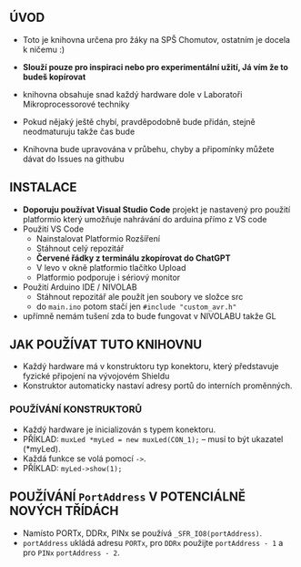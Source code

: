 ## ÚVOD
- Toto je knihovna určena pro žáky na SPŠ Chomutov, ostatním je docela k ničemu :)
- __Slouží pouze pro inspiraci nebo pro experimentální užití, Já vím že to budeš kopírovat__
- knihovna obsahuje snad každý hardware dole v Laboratoři Mikroprocessorové techniky
- Pokud nějaký ještě chybí, pravděpodobně bude přidán, stejně neodmaturuju takže čas bude

- Knihovna bude upravována v průbehu, chyby a připomínky můžete dávat do Issues na githubu

## INSTALACE 
- __Doporuju používat Visual Studio Code__ projekt je nastavený pro použití platformio který umožňuje nahrávání do arduina přímo z VS code
- Použití VS Code
  - Nainstalovat Platformio Rozšíření
  - Stáhnout celý repozitář
  - __Červené řádky z terminálu zkopírovat do ChatGPT__
  - V levo v okně platformio tlačítko Upload
  - Platformio podporuje i sériový monitor
- Použití Arduino IDE / NIVOLAB
  - Stáhnout repozitář ale použít jen soubory ve složce src
  - do ```main.ino``` potom stačí jen ```#include "custom_avr.h"```
- upřímně nemám tušení zda to bude fungovat v NIVOLABU takže GL

## JAK POUŽÍVAT TUTO KNIHOVNU  
- Každý hardware má v konstruktoru typ konektoru, který představuje fyzické připojení na vývojovém Shieldu  
- Konstruktor automaticky nastaví adresy portů do interních proměnných.  

### POUŽÍVÁNÍ KONSTRUKTORŮ  
- Každý hardware je inicializován s typem konektoru.  
- PŘÍKLAD: ```muxLed *myLed = new muxLed(CON_1);``` – musí to být ukazatel (*myLed).  
- Každá funkce se volá pomocí ```->```.  
- PŘÍKLAD: ```myLed->show(1);```  

## POUŽÍVÁNÍ ```PortAddress``` V POTENCIÁLNĚ NOVÝCH TŘÍDÁCH  
- Namísto PORTx, DDRx, PINx se používá ```_SFR_IO8(portAddress)```.  
- ```portAddress``` ukládá adresu ```PORTx```, pro ```DDRx``` použijte ```portAddress - 1``` a pro ```PINx``` ```portAddress - 2```.  
